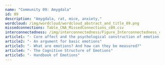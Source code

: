 ```yaml
---
name: "Community 09: Amygdala"
id: 09
description: "Amygdala, rat, mice, anxiety,"
wordcloud: /img/wordcloud/wordcloud_abstract_and_title_09.png
missedconnections: Table_CNA_MissedConnections_c09.csv
interconnectedness: /img/interconnectedness/Figure_Interconnectedness_c09.png
article1: "- Core affect and the psychological construction of emotion."
article2: "- An argument for basic emotions"
article3: "- What are emotions? And how can they be measured?"
article4: "- The Cognitive Structure of Emotions"
article5: "- Handbook of Emotions"
---
```


